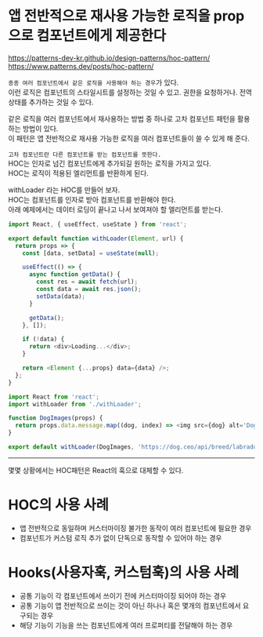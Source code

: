 # 앱 전반적으로 재사용 가능한 로직을 prop으로 컴포넌트에게 제공한다

https://patterns-dev-kr.github.io/design-patterns/hoc-pattern/  
https://www.patterns.dev/posts/hoc-pattern/

`종종 여러 컴포넌트에서 같은 로직을 사용해야 하는 경우`가 있다.  
이런 로직은 컴포넌트의 스타일시트를 설정하는 것일 수 있고. 권한을 요청하거나. 전역 상태를 추가하는 것일 수 있다.

같은 로직을 여러 컴포넌트에서 재사용하는 방법 중 하나로 고차 컴포넌트 패턴을 활용하는 방법이 있다.  
이 패턴은 앱 전반적으로 재사용 가능한 로직을 여러 컴포넌트들이 쓸 수 있게 해 준다.

`고차 컴포넌트란 다른 컴포넌트를 받는 컴포넌트를 뜻한다.`  
HOC는 인자로 넘긴 컴포넌트에게 추가되길 원하는 로직을 가지고 있다.  
HOC는 로직이 적용된 엘리먼트를 반환하게 된다.

withLoader 라는 HOC를 만들어 보자.  
HOC는 컴포넌트를 인자로 받아 컴포넌트를 반환해야 한다.  
아래 예제에서는 데이터 로딩이 끝나고 나서 보여져야 할 엘리먼트를 받는다.

```javascript
import React, { useEffect, useState } from 'react';

export default function withLoader(Element, url) {
  return props => {
    const [data, setData] = useState(null);

    useEffect(() => {
      async function getData() {
        const res = await fetch(url);
        const data = await res.json();
        setData(data);
      }

      getData();
    }, []);

    if (!data) {
      return <div>Loading...</div>;
    }

    return <Element {...props} data={data} />;
  };
}
```

```javascript
import React from 'react';
import withLoader from './withLoader';

function DogImages(props) {
  return props.data.message.map((dog, index) => <img src={dog} alt='Dog' key={index} />);
}

export default withLoader(DogImages, 'https://dog.ceo/api/breed/labrador/images/random/6');
```

---

몇몇 상황에서는 HOC패턴은 React의 훅으로 대체할 수 있다.

# HOC의 사용 사례

- 앱 전반적으로 동일하며 커스터마이징 불가한 동작이 여러 컴포넌트에 필요한 경우
- 컴포넌트가 커스텀 로직 추가 없이 단독으로 동작할 수 있어야 하는 경우

# Hooks(사용자훅, 커스텀훅)의 사용 사례

- 공통 기능이 각 컴포넌트에서 쓰이기 전에 커스터마이징 되어야 하는 경우
- 공통 기능이 앱 전반적으로 쓰이는 것이 아닌 하나나 혹은 몇개의 컴포넌트에서 요구되는 경우
- 해당 기능이 기능을 쓰는 컴포넌트에게 여러 프로퍼티를 전달해야 하는 경우
